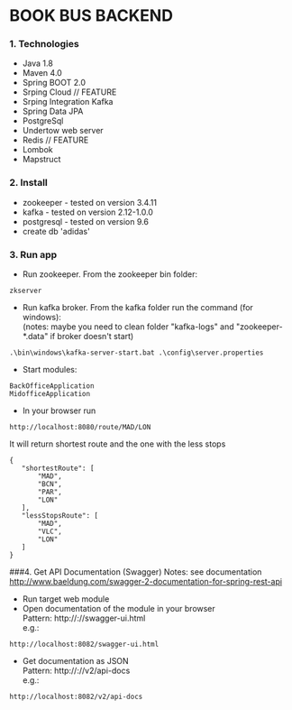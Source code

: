 # BOOK BUS BACKEND
### 1. Technologies
* Java 1.8
* Maven 4.0
* Spring BOOT 2.0
* Srping Cloud // FEATURE
* Srping Integration Kafka
* Spring Data JPA
* PostgreSql
* Undertow web server
* Redis // FEATURE
* Lombok
* Mapstruct

### 2. Install
 - zookeeper - tested on version 3.4.11
 - kafka - tested on version 2.12-1.0.0
 - postgresql - tested on version 9.6
 - create db 'adidas'

### 3. Run app 
 - Run zookeeper. From the zookeeper bin folder:<br>
```shell
zkserver
``` 
 - Run kafka broker. From the kafka folder run the command (for windows):<br>
(notes: maybe you need to clean folder "kafka-logs" and "zookeeper-*.data" if broker doesn't start)<br>
```shell
.\bin\windows\kafka-server-start.bat .\config\server.properties
``` 
 - Start modules:
 ```shell
 BackOfficeApplication
 MidofficeApplication
 ``` 
- In your browser run
 ```shell
http://localhost:8080/route/MAD/LON
 ``` 
It will return shortest route and the one with the less stops
 ```shell
{
    "shortestRoute": [
        "MAD",
        "BCN",
        "PAR",
        "LON"
    ],
    "lessStopsRoute": [
        "MAD",
        "VLC",
        "LON"
    ]
}
 ``` 
###4. Get API Documentation (Swagger)
Notes: see documentation http://www.baeldung.com/swagger-2-documentation-for-spring-rest-api
 - Run target web module
 - Open documentation of the module in your browser <br>
Pattern: http://<host>:<port>/<app-root>/swagger-ui.html<br>
e.g.:
```shell
http://localhost:8082/swagger-ui.html
``` 
 - Get documentation as JSON<br>
Pattern: http://<host>:<port>/<app-root>/v2/api-docs<br>
e.g.:
```shell
http://localhost:8082/v2/api-docs
``` 

